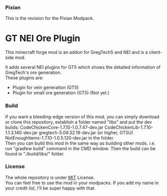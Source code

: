 ### Pixian
This is the revision for the Pixian Modpack.

# GT NEI Ore Plugin
This minecraft forge mod is an addon for GregTech5 and NEI and is a client-side mod.

It adds several NEI plugins for GT5 which shows the detailed information of GregTech's ore generation.  
These plugins are:
* Plugin for vein generation (GT5)
* Plugin for small ore generation (GT5) (Not yet.)


### Build
If you want a bleeding-edge version of this mod, you can simply download or clone this repository, establish a folder named "libs" and put the dev builds:
CodeChickenCore-1.7.10-1.0.7.47-dev.jar
CodeChickenLib-1.7.10-1.1.3.140-dev.jar
gregtech-5.09.32.19-dev.jar (or higher, GT5U)
NotEnoughItems-1.7.10-1.0.5.120-dev.jar
in the folder.  
Then you can build this mod in the same way as building other mods. i.e. run "gradlew build" command in the CMD window. Then the build can be found in "./build/libs/" folder.

### License
The whole repository is under [MIT](https://github.com/bartimaeusnek/GTNEIOrePlugin/blob/GT-NH-Mod/LICENSE) License.   
You can feel free to use the mod in your modpacks. If you add my name in your credit list, I'll be super happy with that.
